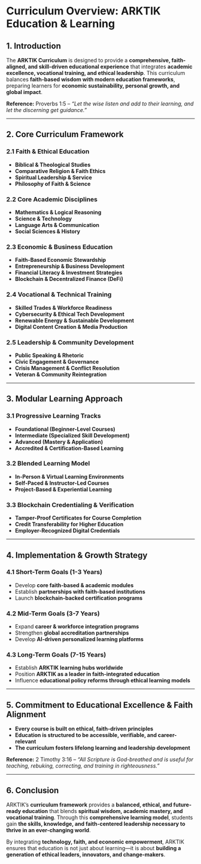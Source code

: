# **Curriculum Overview: ARKTIK Education & Learning**

## **1. Introduction**
The **ARKTIK Curriculum** is designed to provide a **comprehensive, faith-aligned, and skill-driven educational experience** that integrates **academic excellence, vocational training, and ethical leadership**. This curriculum balances **faith-based wisdom with modern education frameworks**, preparing learners for **economic sustainability, personal growth, and global impact**.

**Reference:** Proverbs 1:5 – *“Let the wise listen and add to their learning, and let the discerning get guidance.”*

---

## **2. Core Curriculum Framework**
### **2.1 Faith & Ethical Education**
- **Biblical & Theological Studies**
- **Comparative Religion & Faith Ethics**
- **Spiritual Leadership & Service**
- **Philosophy of Faith & Science**

### **2.2 Core Academic Disciplines**
- **Mathematics & Logical Reasoning**
- **Science & Technology**
- **Language Arts & Communication**
- **Social Sciences & History**

### **2.3 Economic & Business Education**
- **Faith-Based Economic Stewardship**
- **Entrepreneurship & Business Development**
- **Financial Literacy & Investment Strategies**
- **Blockchain & Decentralized Finance (DeFi)**

### **2.4 Vocational & Technical Training**
- **Skilled Trades & Workforce Readiness**
- **Cybersecurity & Ethical Tech Development**
- **Renewable Energy & Sustainable Development**
- **Digital Content Creation & Media Production**

### **2.5 Leadership & Community Development**
- **Public Speaking & Rhetoric**
- **Civic Engagement & Governance**
- **Crisis Management & Conflict Resolution**
- **Veteran & Community Reintegration**

---

## **3. Modular Learning Approach**
### **3.1 Progressive Learning Tracks**
- **Foundational (Beginner-Level Courses)**
- **Intermediate (Specialized Skill Development)**
- **Advanced (Mastery & Application)**
- **Accredited & Certification-Based Learning**

### **3.2 Blended Learning Model**
- **In-Person & Virtual Learning Environments**
- **Self-Paced & Instructor-Led Courses**
- **Project-Based & Experiential Learning**

### **3.3 Blockchain Credentialing & Verification**
- **Tamper-Proof Certificates for Course Completion**
- **Credit Transferability for Higher Education**
- **Employer-Recognized Digital Credentials**

---

## **4. Implementation & Growth Strategy**
### **4.1 Short-Term Goals (1-3 Years)**
- Develop **core faith-based & academic modules**
- Establish **partnerships with faith-based institutions**
- Launch **blockchain-backed certification programs**

### **4.2 Mid-Term Goals (3-7 Years)**
- Expand **career & workforce integration programs**
- Strengthen **global accreditation partnerships**
- Develop **AI-driven personalized learning platforms**

### **4.3 Long-Term Goals (7-15 Years)**
- Establish **ARKTIK learning hubs worldwide**
- Position **ARKTIK as a leader in faith-integrated education**
- Influence **educational policy reforms through ethical learning models**

---

## **5. Commitment to Educational Excellence & Faith Alignment**
- **Every course is built on ethical, faith-driven principles**
- **Education is structured to be accessible, verifiable, and career-relevant**
- **The curriculum fosters lifelong learning and leadership development**

**Reference:** 2 Timothy 3:16 – *“All Scripture is God-breathed and is useful for teaching, rebuking, correcting, and training in righteousness.”*

---

## **6. Conclusion**
ARKTIK’s **curriculum framework** provides a **balanced, ethical, and future-ready education** that blends **spiritual wisdom, academic mastery, and vocational training**. Through this **comprehensive learning model**, students gain **the skills, knowledge, and faith-centered leadership necessary to thrive in an ever-changing world**.

By integrating **technology, faith, and economic empowerment**, ARKTIK ensures that education is not just about learning—it is about **building a generation of ethical leaders, innovators, and change-makers**.


